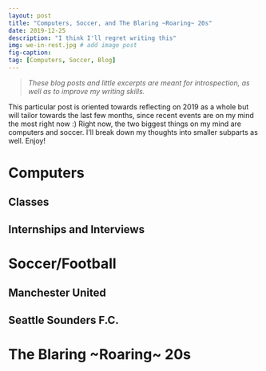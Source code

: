 ```yaml
---
layout: post
title: "Computers, Soccer, and The Blaring ~Roaring~ 20s"
date: 2019-12-25
description: "I think I'll regret writing this"
img: we-in-rest.jpg # add image post
fig-caption:
tag: [Computers, Soccer, Blog]
---
```


> *These blog posts and little excerpts are meant for introspection, as well as to improve my writing skills.*

This particular post is oriented towards reflecting on 2019 as a whole but will tailor towards the last few months, 
since recent events are on my mind the most right now :) Right now, the two biggest things on my mind are computers 
and soccer. I'll break down my thoughts into smaller subparts as well. Enjoy! 

# Computers 

## Classes 


## Internships and Interviews 

# Soccer/Football

## Manchester United 

## Seattle Sounders F.C.

# The Blaring ~Roaring~ 20s

